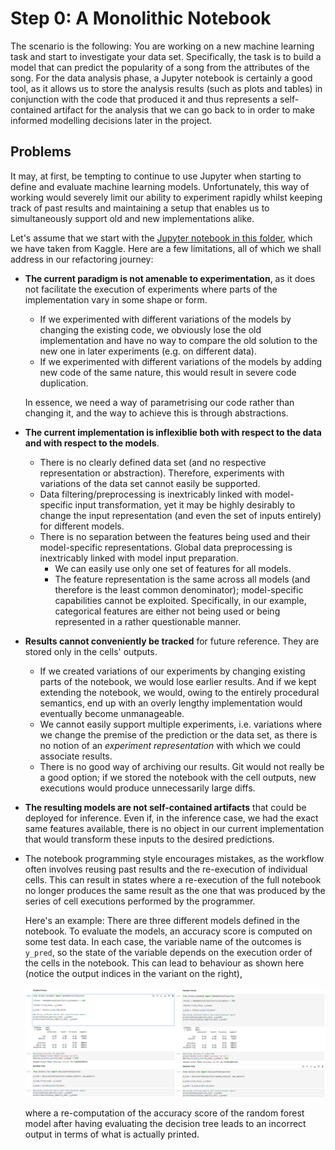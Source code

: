 # Step 0: A Monolithic Notebook

The scenario is the following: 
You are working on a new machine learning task and start to investigate your data set. 
Specifically, the task is to build a model that can predict the popularity of a song
from the attributes of the song.
For the data analysis phase, a Jupyter notebook is certainly a good tool, 
as it allows us to store the analysis results (such as plots and tables) in conjunction 
with the code that produced it and thus represents a self-contained artifact
for the analysis that we can go back to in order to make informed modelling decisions
later in the project.


## Problems

It may, at first, be tempting to continue to use Jupyter when starting to define and evaluate 
machine learning models. 
Unfortunately, this way of working would severely limit our ability to experiment rapidly whilst
keeping track of past results and maintaining a setup that enables us to simultaneously support
old and new implementations alike.

Let's assume that we start with the [Jupyter notebook in this folder](spotify-song-popularity-prediction.ipynb), which we have taken
from Kaggle.
Here are a few limitations, all of which we shall address in our refactoring journey:

* **The current paradigm is not amenable to experimentation**, as it does not facilitate the execution
  of experiments where parts of the implementation vary in some shape or form.

  * If we experimented with different variations of the models by
    changing the existing code, we obviously lose the old implementation and have no
    way to compare the old solution to the new one in later experiments (e.g. on different data).
  * If we experimented with different variations of the models by 
    adding new code of the same nature, this would result in severe code duplication.

  In essence, we need a way of parametrising our code rather than changing it, and the way
  to achieve this is through abstractions.

* **The current implementation is inflexiblie both with respect to the data and with 
  respect to the models**.

  * There is no clearly defined data set (and no respective representation or abstraction).
    Therefore, experiments with variations of the data set cannot easily be supported.
  * Data filtering/preprocessing is inextricably linked with model-specific input transformation, 
    yet it may be highly desirably to change the input representation (and even the set of inputs entirely) for different models.
  * There is no separation between the features being used and their model-specific representations.
    Global data preprocessing is inextricably linked with model input preparation.
      * We can easily use only one set of features for all models.
      * The feature representation is the same across all models (and therefore is the least common denominator); model-specific capabilities cannot be exploited.
        Specifically, in our example, categorical features are either not being used or being
        represented in a rather questionable manner.

* **Results cannot conveniently be tracked** for future reference. They are stored only in the cells'
  outputs.
    * If we created variations of our experiments by changing existing parts of the notebook, 
      we would lose earlier results. 
      And if we kept extending the notebook, we would, owing to the entirely procedural semantics, 
      end up with an overly lengthy implementation would eventually become unmanageable.
    * We cannot easily support multiple experiments, i.e. variations where we change the premise of
      the prediction or the data set, as there is no notion of an *experiment representation* with which we could associate results.
    * There is no good way of archiving our results. Git would not really be a good option; if we stored the notebook with the cell outputs, new executions would produce unnecessarily large diffs.

* **The resulting models are not self-contained artifacts** that could be deployed for inference.
  Even if, in the inference case, we had the exact same features available, there is no object in our
  current implementation that would transform these inputs to the desired predictions.

* The notebook programming style encourages mistakes, as the workflow often involves reusing
  past results and the re-execution of individual cells. 
  This can result in states where a re-execution of the full notebook no longer produces the same 
  result as the one that was produced by the series of cell executions performed by the programmer.

  Here's an example: There are three different models defined in the notebook. 
  To evaluate the models, an accuracy score is computed on some test data. 
  In each case, the variable name of the outcomes is `y_pred`, so the state of the
  variable depends on the execution order of the cells in the notebook. 
  This can lead to behaviour as shown here (notice the output indices in the variant on the right),

  ![different_state](res/different_states.png)

  where a re-computation of the accuracy score of the random forest model after having evaluating the decision tree leads to an incorrect output in terms of what is actually printed.
